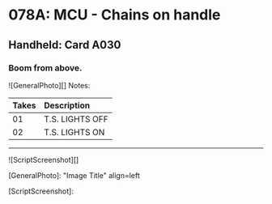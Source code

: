 # 078A: MCU - Chains on handle

## Handheld: Card A030

### Boom from above.

![GeneralPhoto][]
Notes: 

| Takes | Description |
|:---|:----|
| 01 | T.S. LIGHTS OFF |
| 02 | T.S. LIGHTS ON |

----

![ScriptScreenshot][]


[GeneralPhoto]:  "Image Title" align=left

[ScriptScreenshot]: 